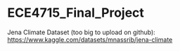 # ECE4715_Final_Project
Jena Climate Dataset (too big to upload on github):
https://www.kaggle.com/datasets/mnassrib/jena-climate
